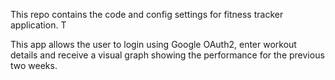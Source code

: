 This repo contains the code and config settings for fitness tracker application. T

This app allows the user to login using Google OAuth2, enter workout details and receive a visual graph showing the performance for the previous two weeks. 

